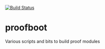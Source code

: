 [![Build Status](https://travis-ci.com/opensoft/proofboot.svg?token=rjKq7aueGr7hgysP2ESt&branch=develop)](https://travis-ci.com/opensoft/proofboot)

# proofboot
Various scripts and bits to build proof modules
